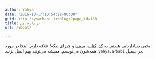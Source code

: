 ```yaml
---
author: Yahya
date: "2016-10-17T10:54:22+00:00"
guid: http://ysarbabi.ir/blog/?page_id=188
title: درباره من
url: /about/

---
```

یحیی صیاداربابی هستم. به [کد](https://github.com/theyahya)، [کتاب](https://www.goodreads.com/theyahya)، [سینما](https://www.imdb.com/user/ur60072165/) و چیزای دیگه!‌ علاقه دارم. اینجا در مورد همه‌شون می‌نویسم. همیشه می‌تونید بهم ایمیل بزنید: `yahya.arbabi` در جیمیل.

